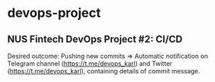 # devops-project
## NUS Fintech DevOps Project #2: CI/CD

Desired outcome: 
Pushing new commits => Automatic notification on Telegram channel (https://t.me/devops_karl) and Twitter (https://t.me/devops_karl), containing details of commit message. 


